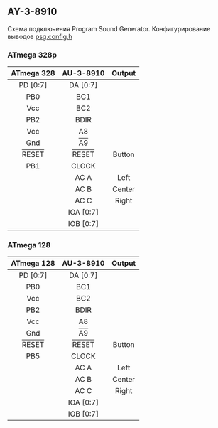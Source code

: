 ## AY-3-8910

Схема подключения Program Sound Generator.
Конфигурирование выводов [psg.config.h](../src/psg.config.h)

### ATmega 328p

|ATmega 328|AU-3-8910|Output|
|:---:|:---:|:---:|
| PD [0:7]  | DA [0:7] | |
| PB0  | BC1  |        |
| Vcc  | BC2  |        |
| PB2  | BDIR |        |
| Vcc  | A8   |        |
| Gnd  | <span style="text-decoration:overline">A9</span> |        |
|<span style="text-decoration:overline">RESET</span>|<span style="text-decoration:overline">RESET</span>|Button|
| PB1  | CLOCK|        |
|      | AC A | Left   |
|      | AC B | Center |
|      | AC C | Right  |
|      | IOA [0:7] |   |
|      | IOB [0:7] |   |

### ATmega 128

|ATmega 128|AU-3-8910|Output|
|:---:|:---:|:---:|
| PD [0:7]  | DA [0:7] | |
| PB0  | BC1  |        |
| Vcc  | BC2  |        |
| PB2  | BDIR |        |
| Vcc  | A8   |        |
| Gnd  | <span style="text-decoration:overline">A9</span> |        |
|<span style="text-decoration:overline">RESET</span>|<span style="text-decoration:overline">RESET</span>|Button|
| PB5  | CLOCK|        |
|      | AC A | Left   |
|      | AC B | Center |
|      | AC C | Right  |
|      | IOA [0:7] |   |
|      | IOB [0:7] |   |
